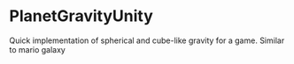 # PlanetGravityUnity
Quick implementation of spherical and cube-like gravity for a game. Similar to mario galaxy
